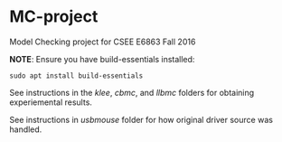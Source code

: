 # MC-project
Model Checking project for CSEE E6863 Fall 2016

**NOTE**: Ensure you have build-essentials installed:
~~~~
sudo apt install build-essentials
~~~~

See instructions in the *klee*, *cbmc*, and *llbmc* folders for obtaining experiemental results.

See instructions in *usbmouse* folder for how original driver source was handled.
